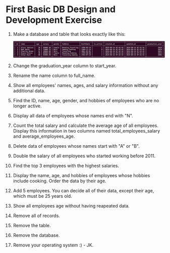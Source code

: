 # First Basic DB Design and Development Exercise

1. Make a database and table that looks exactly like this:

   ![alt text](first.png)

2. Change the graduation_year column to start_year.

3. Rename the name column to full_name.

4. Show all employees' names, ages, and salary information without any additional data.

5. Find the ID, name, age, gender, and hobbies of employees who are no longer active.

6. Display all data of employees whose names end with "N".

7. Count the total salary and calculate the average age of all employees. Display this information in two columns named total_employees_salary and average_employees_age.

8. Delete data of employees whose names start with "A" or "B".

9. Double the salary of all employees who started working before 2011.

10. Find the top 3 employees with the highest salaries.

11. Display the name, age, and hobbies of employees whose hobbies include cooking. Order the data by their age.

12. Add 5 employees. You can decide all of their data, except their age, which must be 25 years old.

13. Show all employees age without having reapeated data.

14. Remove all of records.

15. Remove the table.

16. Remove the database.

17. Remove your operating system :) - JK.
